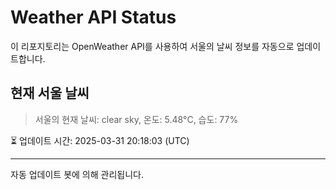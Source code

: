 
# Weather API Status

이 리포지토리는 OpenWeather API를 사용하여 서울의 날씨 정보를 자동으로 업데이트합니다.

## 현재 서울 날씨
> 서울의 현재 날씨: clear sky, 온도: 5.48°C, 습도: 77%

⏳ 업데이트 시간: 2025-03-31 20:18:03 (UTC)

---
자동 업데이트 봇에 의해 관리됩니다.
